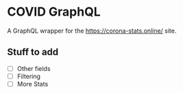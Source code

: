 # COVID GraphQL
A GraphQL wrapper for the https://corona-stats.online/ site.

## Stuff to add
- [ ] Other fields
- [ ] Filtering
- [ ] More Stats